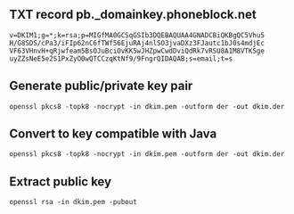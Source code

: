 ## TXT record pb._domainkey.phoneblock.net

```
v=DKIM1;g=*;k=rsa;p=MIGfMA0GCSqGSIb3DQEBAQUAA4GNADCBiQKBgQC5Vhu5
H/G8SDS/cPa3/iFIp62nC6fTWf56EjuRAj4nlSO3jvaDXz3FJautc1bJ0s4mdjEc
VF63VHnvH+qRjwfeam5BsOJuBciOvKK5wJHZpwCwdDviQdRk7vRSU8A1M8VTKSge
uyZZsNeE5e2S1PxZyO0wQTCCzqKtNf9/9FngrQIDAQAB;s=email;t=s
```

## Generate public/private key pair

```
openssl pkcs8 -topk8 -nocrypt -in dkim.pem -outform der -out dkim.der
```

## Convert to key compatible with Java

```
openssl pkcs8 -topk8 -nocrypt -in dkim.pem -outform der -out dkim.der
```

## Extract public key

```
openssl rsa -in dkim.pem -pubout
```
